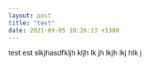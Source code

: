 ```yaml
---
layout: post
title: "test"
date: 2021-09-05 10:26:13 +1300
---
```


test est slkjhasdfkljh kljh lk jh lkjh lkj hlk j